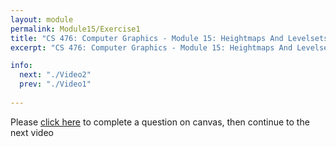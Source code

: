 ```yaml
---
layout: module
permalink: Module15/Exercise1
title: "CS 476: Computer Graphics - Module 15: Heightmaps And Levelsets"
excerpt: "CS 476: Computer Graphics - Module 15: Heightmaps And Levelsets"

info:
  next: "./Video2"
  prev: "./Video1"
  
---
```



Please <a href = "https://ursinus.instructure.com/courses/11567/quizzes/10451/take" target="_blank">click here</a> to complete a question on canvas, then continue to the next video